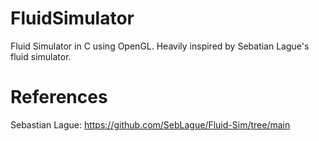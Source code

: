 # FluidSimulator
Fluid Simulator in C using OpenGL. 
Heavily inspired by Sebatian Lague's fluid simulator.

# References 
Sebastian Lague: https://github.com/SebLague/Fluid-Sim/tree/main
